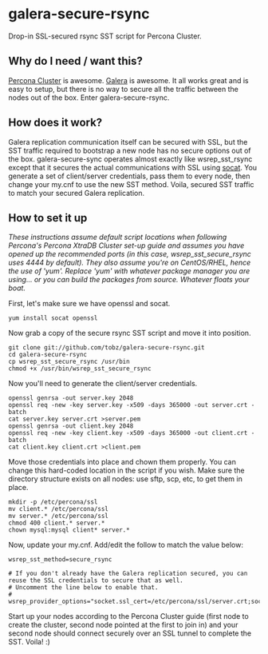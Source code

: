 galera-secure-rsync
===================

Drop-in SSL-secured rsync SST script for Percona Cluster.

Why do I need / want this?
--------------------------

[Percona Cluster](http://www.percona.com/software/percona-xtradb-cluster) is awesome.  [Galera](http://codership.com/products/galera_replication) is awesome.  It all works great and is easy to setup, but there is no way to secure all the traffic between the nodes out of the box.  Enter galera-secure-rsync.

How does it work?
-----------------

Galera replication communication itself can be secured with SSL, but the SST traffic required to bootstrap a new node has no secure options out of the box. galera-secure-sync operates almost exactly like wsrep_sst_rsync except that it secures the actual communications with SSL using [socat](http://www.dest-unreach.org/socat/).  You generate a set of client/server credentials, pass them to every node, then change your my.cnf to use the new SST method.  Voila, secured SST traffic to match your secured Galera replication.

How to set it up
----------------

_These instructions assume default script locations when following Percona's Percona XtraDB Cluster set-up guide and assumes you have opened up the recommended ports (in this case, wsrep_sst_secure_rsync uses 4444 by default).  They also assume you're on CentOS/RHEL, hence the use of 'yum'.  Replace 'yum' with whatever package manager you are using... or you can build the packages from source.  Whatever floats your boat._

First, let's make sure we have openssl and socat.

    yum install socat openssl

Now grab a copy of the secure rsync SST script and move it into position.

    git clone git://github.com/tobz/galera-secure-rsync.git
    cd galera-secure-rsync
    cp wsrep_sst_secure_rsync /usr/bin
    chmod +x /usr/bin/wsrep_sst_secure_rsync

Now you'll need to generate the client/server credentials.

    openssl genrsa -out server.key 2048
    openssl req -new -key server.key -x509 -days 365000 -out server.crt -batch
    cat server.key server.crt >server.pem
    openssl genrsa -out client.key 2048
    openssl req -new -key client.key -x509 -days 365000 -out client.crt -batch
    cat client.key client.crt >client.pem

Move those credentials into place and chown them properly.  You can change this hard-coded location in the script if you wish.  Make sure the directory structure exists on all nodes: use sftp, scp, etc, to get them in place.

    mkdir -p /etc/percona/ssl
    mv client.* /etc/percona/ssl
    mv server.* /etc/percona/ssl
    chmod 400 client.* server.*
    chown mysql:mysql client* server.*

Now, update your my.cnf.  Add/edit the follow to match the value below:

    wsrep_sst_method=secure_rsync

    # If you don't already have the Galera replication secured, you can reuse the SSL credentials to secure that as well.
    # Uncomment the line below to enable that.
    # wsrep_provider_options="socket.ssl_cert=/etc/percona/ssl/server.crt;socket.ssl_key=/etc/percona/ssl/server.key"

Start up your nodes according to the Percona Cluster guide (first node to create the cluster, second node pointed at the first to join in) and your second node should connect securely over an SSL tunnel to complete the SST.  Voila! :)

